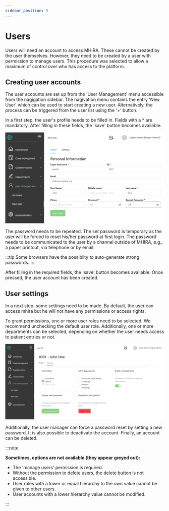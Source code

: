 ```yaml
---
sidebar_position: 5
---
```


# Users

Users will need an account to access MHIRA. 
These cannot be created by the user themselves. However, they need to be created by a user with permission to manage users. 
This procedure was selected to allow a maximum of control over who has access to the platform. 

## Creating user accounts
The user accounts are set up from the 'User Management' menu accessible from the nagigation sidebar. 
The nagivation menu contains the entry 'New User' which can be used to start creating a new user. 
Alternatively, the process can be triggered from the user list using the '+' button. 


In a first step, the user's profile needs to be filled in. 
Fields with a * are mandatory. 
After filling in these fields, the 'save' button becomes available. 


![create_user_1](./img/create_user1.png "create_user_1")

The password needs to be repeated. The set password is temporary as the user will be forced to reset his/her password at first login.
The password needs to be communicated to the user by a channel outside of MHIRA, e.g., a paper printout, via telephone or by email. 

:::tip
Some browsers have the possiblity to auto-generate strong passwords. 
:::


After filling in the required fields, the 'save' button becomes available. Once pressed, the user account has been created. 

## User settings

In a next step, some settings need to be made. 
By default, the user can access mhira but he will not have any permissions or access rights.

To grant permissions, one or more user roles need to be selected. We recommend unchecking the default user role.
Additionally, one or more departments can be selected, depending on whether the user needs access to patient entries or not.  

![create_user_2](./img/create_user2.png "create_user_2")

Additionally, the user manager can force a password reset by setting a new password. 
It is also possible to deactivate the account.
Finally, an account can be deleted. 

:::note

**Sometimes, options are not available (they appear greyed out):**
- The 'manage users' permission is required. 
- Without the permission to delete users, the delete button is not accessible. 
- User roles with a lower or equal hierarchy to the own value cannot be given to other users.
- User accounts with a lower hierarchy value cannot be modified. 

:::

